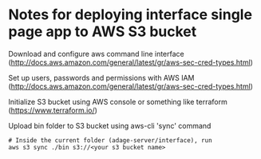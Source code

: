 # Notes for deploying interface single page app to AWS S3 bucket

Download and configure aws command line interface 
(http://docs.aws.amazon.com/general/latest/gr/aws-sec-cred-types.html)

Set up users, passwords and permissions with AWS IAM
(http://docs.aws.amazon.com/general/latest/gr/aws-sec-cred-types.html)

Initialize S3 bucket using AWS console or something like terraform
(https://www.terraform.io/)

Upload bin folder to S3 bucket using aws-cli 'sync' command

```shell
# Inside the current folder (adage-server/interface), run
aws s3 sync ./bin s3://<your s3 bucket name>

```
